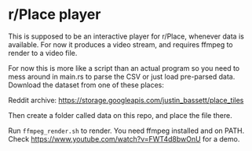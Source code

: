 r/Place player
==============

This is supposed to be an interactive player for r/Place, whenever data is available. 
For now it produces a video stream, and requires ffmpeg to render to a video file.

For now this is more like a script than an actual program so you need to mess around in main.rs to parse the CSV or just load pre-parsed data.
Download the dataset from one of these places:

Reddit archive: https://storage.googleapis.com/justin_bassett/place_tiles

Then create a folder called data on this repo, and place the file there.

Run `ffmpeg_render.sh` to render. You need ffmpeg installed and on PATH. Check https://www.youtube.com/watch?v=FWT4d8bwOnU for a demo.
